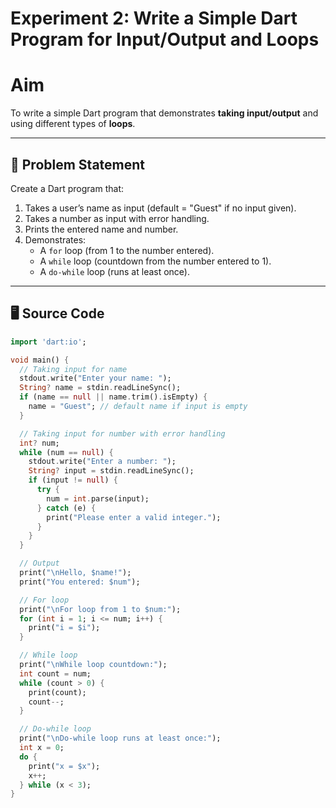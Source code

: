 # Experiment 2: Write a Simple Dart Program for Input/Output and Loops

# Aim
To write a simple Dart program that demonstrates **taking input/output** and using different types of **loops**.

---

## 📜 Problem Statement
Create a Dart program that:
1. Takes a user’s name as input (default = "Guest" if no input given).  
2. Takes a number as input with error handling.  
3. Prints the entered name and number.  
4. Demonstrates:
   - A `for` loop (from 1 to the number entered).  
   - A `while` loop (countdown from the number entered to 1).  
   - A `do-while` loop (runs at least once).  

---

## 🖥️ Source Code
```dart
import 'dart:io';

void main() {
  // Taking input for name
  stdout.write("Enter your name: ");
  String? name = stdin.readLineSync();
  if (name == null || name.trim().isEmpty) {
    name = "Guest"; // default name if input is empty
  }

  // Taking input for number with error handling
  int? num;
  while (num == null) {
    stdout.write("Enter a number: ");
    String? input = stdin.readLineSync();
    if (input != null) {
      try {
        num = int.parse(input);
      } catch (e) {
        print("Please enter a valid integer.");
      }
    }
  }

  // Output
  print("\nHello, $name!");
  print("You entered: $num");

  // For loop
  print("\nFor loop from 1 to $num:");
  for (int i = 1; i <= num; i++) {
    print("i = $i");
  }

  // While loop
  print("\nWhile loop countdown:");
  int count = num;
  while (count > 0) {
    print(count);
    count--;
  }

  // Do-while loop
  print("\nDo-while loop runs at least once:");
  int x = 0;
  do {
    print("x = $x");
    x++;
  } while (x < 3);
}

